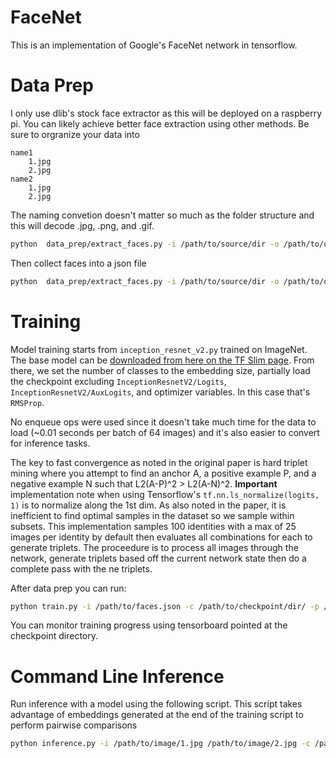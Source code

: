 # FaceNet 
This is an implementation of Google's FaceNet 
network in tensorflow. 

# Data Prep
I only use dlib's stock face extractor as this will be deployed on a raspberry pi. You can
likely achieve better face extraction using other methods. Be sure to orgranize 
your data into 
    
    name1
        1.jpg
        2.jpg
    name2
        1.jpg
        2.jpg
        
The naming convetion doesn't matter so much as the folder structure and this 
will decode .jpg, .png, and .gif.

```bash
python  data_prep/extract_faces.py -i /path/to/source/dir -o /path/to/output/dir
```

Then collect faces into a json file

```bash
python  data_prep/extract_faces.py -i /path/to/source/dir -o /path/to/output.json --min_examples 2
```

# Training
Model training starts from `inception_resnet_v2.py` trained on ImageNet.
The base model can be 
[downloaded from here on the TF Slim page](http://download.tensorflow.org/models/inception_resnet_v2_2016_08_30.tar.gz).
From there, we set the number of classes to the embedding size, partially load
the checkpoint excluding `InceptionResnetV2/Logits`, `InceptionResnetV2/AuxLogits`, and
optimizer variables. In this case that's `RMSProp`. 

No enqueue ops were used since it doesn't take much time for the data to load 
(~0.01 seconds per batch of 64 images) and it's also easier to convert for inference
tasks.

The key to fast convergence as noted in the original paper is hard triplet mining where
you attempt to find an anchor A, a positive example P, and a negative example N such that
L2(A-P)^2 > L2(A-N)^2. **Important** implementation note when using 
Tensorflow's `tf.nn.ls_normalize(logits, 1)` is to normalize along the 1st dim. As also noted
in the paper, it is inefficient to find optimal samples in the dataset so we 
sample within subsets. This implementation samples 100 identities with a max of 25 images
per identity by default then evaluates all combinations for each to generate triplets. The proceedure 
is to process all images through the network, generate triplets based off the current network state
then do a complete pass with the ne triplets. 

After data prep you can run:

```bash
python train.py -i /path/to/faces.json -c /path/to/checkpoint/dir/ -p /path/to/inception_resnet_v2.ckpt
```

You can monitor training progress using tensorboard pointed at the checkpoint directory.

# Command Line Inference

Run inference with a model using the following script. This script takes advantage of
embeddings generated at the end of the training script to perform pairwise comparisons

```bash
python inference.py -i /path/to/image/1.jpg /path/to/image/2.jpg -c /path/to/checkpoint.ckpt
```
